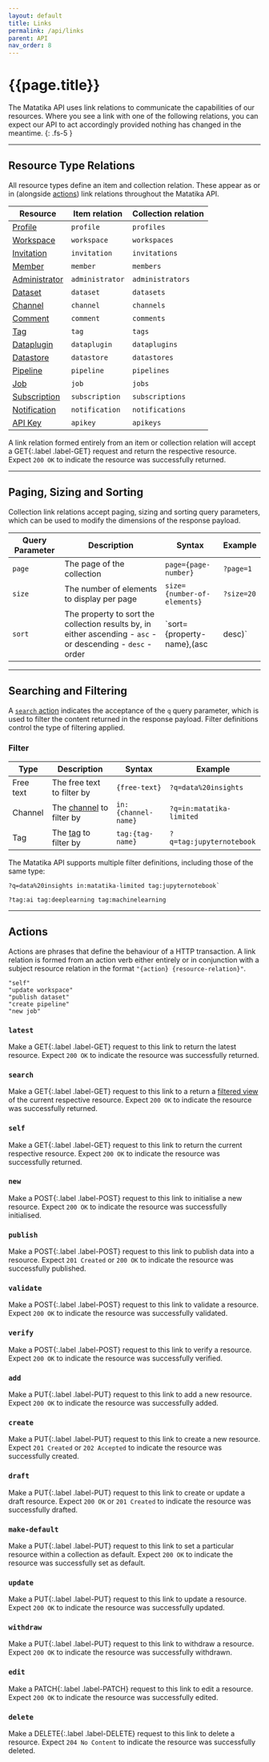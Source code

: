 ```yaml
---
layout: default
title: Links
permalink: /api/links
parent: API
nav_order: 8
---
```


# {{page.title}}

The Matatika API uses link relations to communicate the capabilities of our resources.  Where you see a link with one of the following relations, you can expect our API to act accordingly provided nothing has changed in the meantime.
{: .fs-5 }

---

## Resource Type Relations

All resource types define an item and collection relation. These appear as or in (alongside [actions](#actions)) link relations throughout the Matatika API.

Resource | Item relation | Collection relation
-------- | ------------- | -------------------
[Profile](resources/profiles) | `profile` | `profiles`
[Workspace](resources/workspaces) | `workspace` | `workspaces`
[Invitation](resources/invitations) | `invitation` | `invitations`
[Member](resources/members) | `member` | `members`
[Administrator](resources/administrators) | `administrator` | `administrators`
[Dataset](resources/datasets) | `dataset` | `datasets`
[Channel](resources/channels) | `channel` | `channels`
[Comment](resources/comments) | `comment` | `comments`
[Tag](resources/tags) | `tag` | `tags`
[Dataplugin](resources/dataplugins) | `dataplugin` | `dataplugins`
[Datastore](resources/datastores) | `datastore` | `datastores`
[Pipeline](resources/pipelines) | `pipeline` | `pipelines`
[Job](resources/jobs) | `job` | `jobs`
[Subscription](resources/subscriptions) | `subscription` | `subscriptions`
[Notification](resources/notifications) | `notification` | `notifications`
[API Key](resources/apikeys) | `apikey` | `apikeys`

A link relation formed entirely from an item or collection relation will accept a <span>GET</span>{:.label .label-GET} request and return the respective resource. Expect `200 OK` to indicate the resource was successfully returned.

---

## Paging, Sizing and Sorting
Collection link relations accept paging, sizing and sorting query parameters, which can be used to modify the dimensions of the response payload.

Query Parameter | Description | Syntax | Example
--------------- | ----------- | ------ | -------
`page` | The page of the collection | `page={page-number}` | `?page=1`
`size` | The number of elements to display per page | `size={number-of-elements}` | `?size=20`
`sort` | The property to sort the collection results by, in either ascending - `asc` - or descending - `desc` -  order | `sort={property-name},(asc|desc)` | `?sort=name,asc`

---

## Searching and Filtering
A [`search` action](#search) indicates the acceptance of the `q` query parameter, which is used to filter the content returned in the response payload. Filter definitions control the type of filtering applied.

### Filter

Type | Description | Syntax | Example
---- | ----------- | ------ | -------
Free text | The free text to filter by | `{free-text}` | `?q=data%20insights`
Channel | The [channel](resources/channels) to filter by | `in:{channel-name}` | `?q=in:matatika-limited`
Tag | The [tag](resources/tags) to filter by | `tag:{tag-name}` | `?q=tag:jupyternotebook`

The Matatika API supports multiple filter definitions, including those of the same type:

```
?q=data%20insights in:matatika-limited tag:jupyternotebook`
```

```
?tag:ai tag:deeplearning tag:machinelearning
```

---

## Actions
Actions are phrases that define the behaviour of a HTTP transaction. A link relation is formed from an action verb either entirely or in conjunction with a subject resource relation in the format `"{action} {resource-relation}"`.

```
"self"
"update workspace"
"publish dataset"
"create pipeline"
"new job"
```

### `latest`
Make a <span>GET</span>{:.label .label-GET} request to this link to return the latest resource. Expect `200 OK` to indicate the resource was successfully returned.

### `search`
Make a <span>GET</span>{:.label .label-GET} request to this link to a return a [filtered view](#searching-and-filtering) of the current respective resource. Expect `200 OK` to indicate the resource was successfully returned.

### `self`
Make a  <span>GET</span>{:.label .label-GET} request to this link to return the current respective resource. Expect `200 OK` to indicate the resource was successfully returned.

### `new`
Make a <span>POST</span>{:.label .label-POST} request to this link to initialise a new resource. Expect `200 OK` to indicate the resource was successfully initialised.

### `publish`
Make a <span>POST</span>{:.label .label-POST} request to this link to publish data into a resource. Expect `201 Created` or `200 OK` to indicate the resource was successfully published.

### `validate`
Make a <span>POST</span>{:.label .label-POST} request to this link to validate a resource. Expect `200 OK` to indicate the resource was successfully validated.

### `verify`
Make a <span>POST</span>{:.label .label-POST} request to this link to verify a resource. Expect `200 OK` to indicate the resource was successfully verified.

### `add`
Make a <span>PUT</span>{:.label .label-PUT} request to this link to add a new resource. Expect `200 OK` to indicate the resource was successfully added.

### `create`
Make a <span>PUT</span>{:.label .label-PUT} request to this link to create a new resource. Expect `201 Created` or `202 Accepted` to indicate the resource was successfully created.

### `draft`
Make a <span>PUT</span>{:.label .label-PUT} request to this link to create or update a draft resource. Expect `200 OK` or `201 Created` to indicate the resource was successfully drafted.

### `make-default`
Make a <span>PUT</span>{:.label .label-PUT} request to this link to set a particular resource within a collection as default. Expect `200 OK` to indicate the resource was successfully set as default.

### `update`
Make a <span>PUT</span>{:.label .label-PUT} request to this link to update a resource. Expect `200 OK` to indicate the resource was successfully updated.

### `withdraw` 
Make a <span>PUT</span>{:.label .label-PUT} request to this link to withdraw a resource. Expect `200 OK` to indicate the resource was successfully withdrawn.

### `edit`
Make a <span>PATCH</span>{:.label .label-PATCH} request to this link to edit a resource. Expect `200 OK` to indicate the resource was successfully edited.

### `delete`
Make a <span>DELETE</span>{:.label .label-DELETE} request to this link to delete a resource. Expect `204 No Content` to indicate the resource was successfully deleted.
